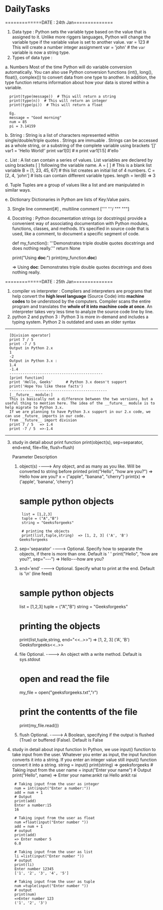 # DailyTasks

=============DATE : 24th Jan==============
1. Data type : Python sets the variable type based on the value that is assigned to it. Unlike more riggers languages, Python will change the variable type if the variable       value is set to another value.
  var = 123 # This will create a number integer assignment
  var = 'john' # the `var` variable is now a string type.
2. Types of data type : 

  a. Numbers
      Most of the time Python will do variable conversion automatically. You can also use Python conversion functions (int(), long(), float(), complex()) to convert data from         one type to another. In addition, the type function returns information about how your data is stored within a variable.
      
      print(type(message))  # This will return a string
      print(type(n))  # This will return an integer
      print(type(pi))  # This will return a float
      
      Eg.
      message = "Good morning"
      num = 85
      pi = 3.14159
     
  b. String : String is a list of characters represented within single/double/triple quotes . Strings are immuable . 
      Strings can be accessed as a whole string, or a substring of the complete variable using brackets ‘[]’
      var1 = 'Hello World!'
      print var1[0]   # `H`
      print var1[1:5] #'ello `
  
  c. List : A list can contain a series of values. List variables are declared by using brackets [ ] following the variable name.
      A = [ ] # This is a blank list variable
      B = [1, 23, 45, 67] # this list creates an initial list of 4 numbers.
      C = [2, 4, 'john'] # lists can contain different variable types.
      length = len(B)  => 3
      
  d. Tuple
      Tuples are a group of values like a list and are manipulated in similar ways.
      
  e. Dictionary 
      Dictionaries in Python are lists of Key:Value pairs.
      
3. Single line comment[#] , multiline comment ['''' '''/ """ """]
4. Docstring : Python documentation strings (or docstrings) provide a convenient way of associating documentation with Python modules, functions, classes, and methods.
    It’s specified in source code that is used, like a comment, to document a specific segment of code.
    
    def my_function():
    '''Demonstrates triple double quotes
    docstrings and does nothing really.'''
    return None
  
    print("Using __doc__:")
    print(my_function.__doc__)
    
    => Using __doc__:
      Demonstrates triple double quotes
      docstrings and does nothing really.
      
      
=============DATE : 25th Jan==============

1. compiler vs interpreter : Compliers and interpreters are programs that help convert the **high level language** (Source Code) into **machine codes** to be understood by the    computers. Compiler scans the entire program and translates the **whole of it into machine code at once**. An interpreter takes very less time to analyze the source code        line by line.
2. python 2 and python 3 : Python 3 is more in-demand and includes a typing system. Python 2 is outdated and uses an older syntax
--------------------------------------------
      [Division operator]
      print 7 / 5
      print -7 / 5	
      Output in Python 2.x
      1
      -2
      Output in Python 3.x :
      1.4
      -1.4
      -------------------------------------------
      [print function]
      print 'Hello, Geeks'      # Python 3.x doesn't support 
      print('Hope You like these facts')
      ---------------------------------------------
      [__future__ module:]
      This is basically not a difference between the two versions, but a useful thing to mention here. The idea of the __future__ module is to help migrate to Python 3.x. 
      If we are planning to have Python 3.x support in our 2.x code, we can use _future_ imports in our code.
      from __future__ import division 
      print 7 / 5   => 1.4
      print -7 / 5  =>-1.4
---------------------------------------------
3. study in detail about print function
      print(object(s), sep=separator, end=end, file=file, flush=flush)
      
      Parameter	Description
      1. object(s)	      ----> Any object, and as many as you like. Will be converted to string before printed
          print("Hello", "how are you?")   => Hello how are you?
          x = ("apple", "banana", "cherry")
          print(x)  => ('apple', 'banana', 'cherry')
          # sample python objects
              list = [1,2,3]
              tuple = ("A","B")
              string = "Geeksforgeeks"

              # printing the objects
              print(list,tuple,string)  => [1, 2, 3] ('A', 'B') Geeksforgeeks
      2. sep='separator'	----> Optional. Specify how to separate the objects, if there is more than one. Default is ' '
          print("Hello", "how are you?", sep="---") => Hello---how are you?
      3. end='end'	      ----> Optional. Specify what to print at the end. Default is '\n' (line feed)
            # sample python objects
            list = [1,2,3]
            tuple = ("A","B")
            string = "Geeksforgeeks"
            # printing the objects
            print(list,tuple,string, end="<<..>>")   => [1, 2, 3] ('A', 'B') Geeksforgeeks<<..>>
            
      4. file	Optional. ----> An object with a write method. Default is sys.stdout
            # open and read the file
            my_file = open("geeksforgeeks.txt","r")
            # print the contentts of the file
            print(my_file.read())
            
      5. flush	Optional. ----> A Boolean, specifying if the output is flushed (True) or buffered (False). Default is False

4. study in detail about input function
      In Python, we use input() function to take input from the user. Whatever you enter as input, the input function converts it into a string. If you enter an integer value         still input() function convert it into a string.
      string = input()
      print(string)  => geeksforgeeks
        # Taking input from the user
        name = input("Enter your name")
        # Output
        print("Hello", name)
        => Enter your name:ankit rai
        Hello ankit rai
        
        # Taking input from the user as integer
        num = int(input("Enter a number:"))
        add = num + 1
        # Output
        print(add)
        Enter a number:15
        16

        # Taking input from the user as float
        num =float(input("Enter number "))
        add = num + 1
        # output
        print(add)
        => Enter number 5
        6.0

        # Taking input from the user as list
        li =list(input("Enter number "))
        # output
        print(li)
        Enter number 12345
        ['1', '2', '3', '4', '5']

        # Taking input from the user as tuple
        num =tuple(input("Enter number "))
        # output
        print(num)
        =>Enter number 123
        ('1', '2', '3')
